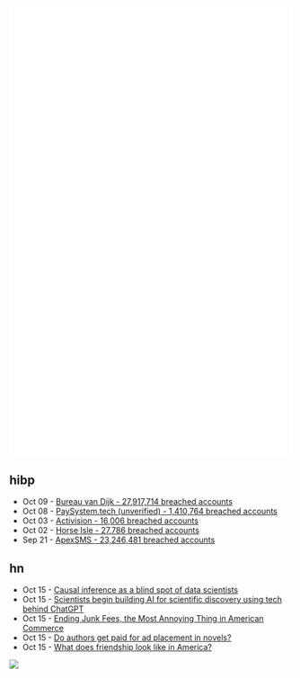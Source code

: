 ![Metrics](https://raw.githubusercontent.com/phixion/phixion/master/metrics.svg)

## hibp

<!--
for https://github.com/phixion/phixion/blob/main/.github/workflows/feeds.yml
-->
<!--START_SECTION:haveibeenpwnd-->
- Oct 09 - [Bureau van Dijk - 27,917,714 breached accounts](https://haveibeenpwned.com/PwnedWebsites#BVD)
- Oct 08 - [PaySystem.tech (unverified) - 1,410,764 breached accounts](https://haveibeenpwned.com/PwnedWebsites#PaySystemTech)
- Oct 03 - [Activision - 16,006 breached accounts](https://haveibeenpwned.com/PwnedWebsites#Activision)
- Oct 02 - [Horse Isle - 27,786 breached accounts](https://haveibeenpwned.com/PwnedWebsites#HorseIsle)
- Sep 21 - [ApexSMS - 23,246,481 breached accounts](https://haveibeenpwned.com/PwnedWebsites#ApexSMS)
<!--END_SECTION:haveibeenpwnd-->

## hn

<!--
for https://github.com/phixion/phixion/blob/main/.github/workflows/feeds.yml
-->
<!--START_SECTION:hn-->
- Oct 15 - [Causal inference as a blind spot of data scientists](https://dzidas.com/ml/2023/10/15/blind-spot-ds/)
- Oct 15 - [Scientists begin building AI for scientific discovery using tech behind ChatGPT](https://techxplore.com/news/2023-10-scientists-ai-scientific-discovery-tech.html)
- Oct 15 - [Ending Junk Fees, the Most Annoying Thing in American Commerce](https://www.thebignewsletter.com/p/ending-junk-fees-the-most-annoying)
- Oct 15 - [Do authors get paid for ad placement in novels?](https://news.ycombinator.com/item?id=37889933)
- Oct 15 - [What does friendship look like in America?](https://www.pewresearch.org/short-reads/2023/10/12/what-does-friendship-look-like-in-america/)
<!--END_SECTION:hn-->

<!--
for https://yhype.me
-->
![](https://hit.yhype.me/github/profile?user_id=13013670)
